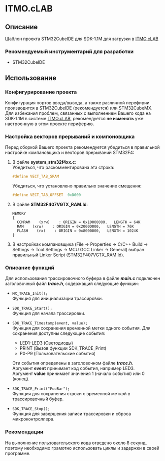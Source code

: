 # ITMO.cLAB
## Описание
Шаблон проекта STM32CubeIDE для SDK-1.1M для загрузки в [ITMO.cLAB](https://sdk.ifmo.ru)
### Рекомендуемый инструментарий для разработки
- STM32CubeIDE
## Использование
### Конфигурирование проекта
Конфигурация портов ввода/вывода, а также различной перефирии производится в STM32CubeIDE (рекомендуется) или STM32CubeMX.<br>
Для избежания проблем, связанных с выполнением Вашего кода на SDK-1.1M в системе [ITMO.cLAB](https://sdk.ifmo.ru), рекомендуется **не изменять** уже настроенную в этом проекте периферию.
### Настройка векторов прерываний и компоновщика
Перед сборкой Вашего проекта рекомендуется убедиться в правильной настройке компановщика и векторов прерываний STM32F4:
1. В файле **system_stm32f4xx.c**:<br>
    Убедиться, что раскомментирована эта строка:
    ``` c
    #define VECT_TAB_SRAM
    ```
    Убедиться, что установлено правильно значение смещения:
    ``` c
    #define VECT_TAB_OFFSET  0xD000
    ```
2. В файле **STM32F407VGTX_RAM.ld**:
    ```
    MEMORY
    {
      CCMRAM    (xrw)    : ORIGIN = 0x10000000,   LENGTH = 64K
      RAM    (xrw)    : ORIGIN = 0x2000D000,   LENGTH = 76K
      FLASH    (rx)    : ORIGIN = 0x8000000,   LENGTH = 1024K
    }
    ```
3. В настройках компановщика (File -> Properties -> C/C++ Build -> Settings -> Tool Settings -> MCU GCC Linker -> General) выбран правильный Linker Script (STM32F407VGTX_RAM.ld).
### Описание функций
Для использования трассировочного буфера в файле ***main.c*** подключен заголовочный файл ***trace.h***, содержащий следующие функции:
 - ``` MX_TRACE_Init(); ```<br>
 Функция для инициализации трассировки.
 - ``` SDK_TRACE_Start(); ```<br>
 Функция для начала трассировки.
 - ``` SDK_TRACE_Timestamp(event, value); ```<br>
 Функция для сохранения временной метки одного события. Для сохранения доступны следующие события:
    - LED1-LED3 (Светодиоды)
    - PRINT (Вызов функции SDK_TRACE_Print)
    - P0-P9 (Пользовательские события)<br>

    Эти события определены в заголовочном файле ***trace.h***.<br>
    Аргумент **event** принимает код события, например LED3.<br>
    Аргумент **value** принимает значения 1 (начало события) или 0 (конец).

 - ``` SDK_TRACE_Print("FooBar"); ```<br>
 Функция для сохранения строки с временной меткой в трассировочный буфер.
 - ``` SDK_TRACE_Stop(); ```<br>
  Функция для завершения записи трассировки и сброса микроконтроллера.
### Рекомендации
На выполнение пользовательского кода отведено около 8 секунд, поэтому необходимо грамотно использовать циклы и задержки в своей программе.
 